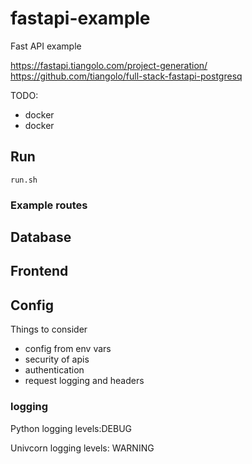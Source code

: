 # fastapi-example
Fast API example

https://fastapi.tiangolo.com/project-generation/
https://github.com/tiangolo/full-stack-fastapi-postgresq

TODO:
* docker
* docker 

## Run

`run.sh`

### Example routes

## Database



## Frontend


## Config

Things to consider
* config from env vars
* security of apis
* authentication
* request logging and headers

### logging

Python logging levels:DEBUG

Univcorn logging levels: WARNING

